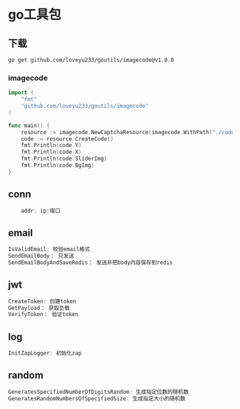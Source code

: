 # go工具包

## 下载
```shell
go get github.com/loveyu233/goutils/imagecode@v1.0.0
```

### imagecode
```go
import (
	"fmt"
	"github.com/loveyu233/goutils/imagecode"
)

func main() {
	resource := imagecode.NewCaptchaResource(imagecode.WithPath("./code"))
	code := resource.CreateCode()
	fmt.Println(code.Y)
	fmt.Println(code.X)
	fmt.Println(code.SliderImg)
	fmt.Println(code.BgImg)
}

```
## conn
```go
    addr: ip:端口
```

## email
```go
IsValidEmail: 校验email格式
SendEmailBody： 只发送
SendEmailBodyAndSaveRedis： 发送并把body内容保存到redis
```

## jwt
```go
CreateToken: 创建token
GetPayload： 获取负载
VerifyToken： 验证token
```

## log
```go
InitZapLogger: 初始化zap
```

## random
```go
GeneratesSpecifiedNumberOfDigitsRandom: 生成指定位数的随机数
GeneratesRandomNumbersOfSpecifiedSize: 生成指定大小的随机数
```